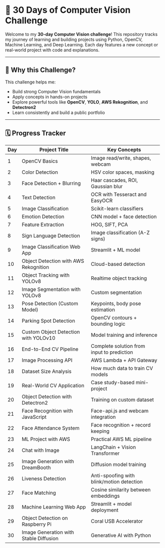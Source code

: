 # 🧠 30 Days of Computer Vision Challenge

Welcome to my **30-day Computer Vision challenge**! This repository tracks my journey of learning and building projects using Python, OpenCV, Machine Learning, and Deep Learning. Each day features a new concept or real-world project with code and explanations.

---

## 🚀 Why this Challenge?

This challenge helps me:
- Build strong Computer Vision fundamentals
- Apply concepts in hands-on projects
- Explore powerful tools like **OpenCV**, **YOLO**, **AWS Rekognition**, and **Detectron2**
- Learn consistently and build a public portfolio

---

## 🗓️ Progress Tracker

| Day | Project Title | Key Concepts |
|-----|---------------|--------------|
| 1   | OpenCV Basics | Image read/write, shapes, webcam |
| 2   | Color Detection | HSV color spaces, masking |
| 3   | Face Detection + Blurring | Haar cascades, ROI, Gaussian blur |
| 4   | Text Detection | OCR with Tesseract and EasyOCR |
| 5   | Image Classification | Scikit-learn classifiers |
| 6   | Emotion Detection | CNN model + face detection |
| 7   | Feature Extraction | HOG, SIFT, PCA |
| 8   | Sign Language Detection | Image classification (A-Z signs) |
| 9   | Image Classification Web App | Streamlit + ML model |
| 10  | Object Detection with AWS Rekognition | Cloud-based detection |
| 11  | Object Tracking with YOLOv8 | Realtime object tracking |
| 12  | Image Segmentation with YOLOv8 | Custom segmentation |
| 13  | Pose Detection (Custom Model) | Keypoints, body pose estimation |
| 14  | Parking Spot Detection | OpenCV contours + bounding logic |
| 15  | Custom Object Detection with YOLOv10 | Model training and inference |
| 16  | End-to-End CV Pipeline | Complete solution from input to prediction |
| 17  | Image Processing API | AWS Lambda + API Gateway |
| 18  | Dataset Size Analysis | How much data to train CV models |
| 19  | Real-World CV Application | Case study-based mini-project |
| 20  | Object Detection with Detectron2 | Training on custom dataset |
| 21  | Face Recognition with JavaScript | Face-api.js and webcam integration |
| 22  | Face Attendance System | Face recognition + record keeping |
| 23  | ML Project with AWS | Practical AWS ML pipeline |
| 24  | Chat with Image | LangChain + Vision Transformer |
| 25  | Image Generation with DreamBooth | Diffusion model training |
| 26  | Liveness Detection | Anti-spoofing with blink/motion detection |
| 27  | Face Matching | Cosine similarity between embeddings |
| 28  | Machine Learning Web App | Streamlit + model deployment |
| 29  | Object Detection on Raspberry Pi | Coral USB Accelerator |
| 30  | Image Generation with Stable Diffusion | Generative AI with Python |
